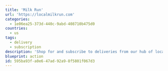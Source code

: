 ```yaml
---
title: 'Milk Run'
url: 'https://localmilkrun.com'
categories:
  - 1e06ea25-373d-440c-9abd-408710b475d0
countries:
  - us
tags:
  - delivery
  - subscription
description: 'Shop for and subscribe to deliveries from our hub of local farmers, butchers, bakers, and makers in Portland, Oregon.'
blueprint: action
id: 595ba93f-a0e6-47ad-92a9-8f5801f067d3
---
```

